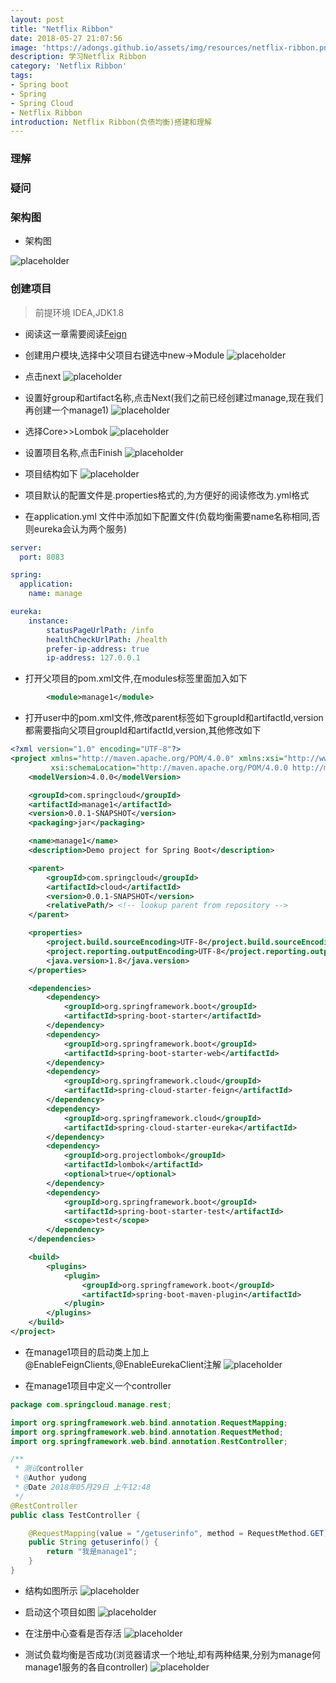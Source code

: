 ```yaml
---
layout: post
title: "Netflix Ribbon"
date: 2018-05-27 21:07:56
image: 'https://adongs.github.io/assets/img/resources/netflix-ribbon.png'
description: 学习Netflix Ribbon
category: 'Netflix Ribbon'
tags:
- Spring boot
- Spring
- Spring Cloud
- Netflix Ribbon
introduction: Netflix Ribbon(负债均衡)搭建和理解
---
```


### 理解


### 疑问


### 架构图

- 架构图

![placeholder](https://adongs.github.io/assets/img/blog/springcloud/config/14.jpg "idea创建项目")


### 创建项目

>前提环境 IDEA,JDK1.8

- 阅读这一章需要阅读<a href="https://adongs.github.io/NetflixFeign/">Feign</a>

- 创建用户模块,选择中父项目右键选中new->Module
![placeholder](https://adongs.github.io/assets/img/blog/springcloud/ribbon/1.png "idea创建项目")

- 点击next
![placeholder](https://adongs.github.io/assets/img/blog/springcloud/ribbon/2.png "idea创建项目")

- 设置好group和artifact名称,点击Next(我们之前已经创建过manage,现在我们再创建一个manage1)
![placeholder](https://adongs.github.io/assets/img/blog/springcloud/ribbon/3.png "idea创建项目")

- 选择Core>>Lombok
![placeholder](https://adongs.github.io/assets/img/blog/springcloud/ribbon/4.png "idea创建项目")

- 设置项目名称,点击Finish
![placeholder](https://adongs.github.io/assets/img/blog/springcloud/ribbon/5.png "idea创建项目")

- 项目结构如下
![placeholder](https://adongs.github.io/assets/img/blog/springcloud/ribbon/6.png "idea创建项目")



- 项目默认的配置文件是.properties格式的,为方便好的阅读修改为.yml格式


- 在application.yml 文件中添加如下配置文件(负载均衡需要name名称相同,否则eureka会认为两个服务)

```yml
server:
  port: 8083

spring:
  application:
    name: manage

eureka:
    instance:
        statusPageUrlPath: /info
        healthCheckUrlPath: /health
        prefer-ip-address: true
        ip-address: 127.0.0.1
```

- 打开父项目的pom.xml文件,在modules标签里面加入如下

```xml
        <module>manage1</module>
```

- 打开user中的pom.xml文件,修改parent标签如下groupId和artifactId,version都需要指向父项目groupId和artifactId,version,其他修改如下

```xml
<?xml version="1.0" encoding="UTF-8"?>
<project xmlns="http://maven.apache.org/POM/4.0.0" xmlns:xsi="http://www.w3.org/2001/XMLSchema-instance"
         xsi:schemaLocation="http://maven.apache.org/POM/4.0.0 http://maven.apache.org/xsd/maven-4.0.0.xsd">
    <modelVersion>4.0.0</modelVersion>

    <groupId>com.springcloud</groupId>
    <artifactId>manage1</artifactId>
    <version>0.0.1-SNAPSHOT</version>
    <packaging>jar</packaging>

    <name>manage1</name>
    <description>Demo project for Spring Boot</description>

    <parent>
        <groupId>com.springcloud</groupId>
        <artifactId>cloud</artifactId>
        <version>0.0.1-SNAPSHOT</version>
        <relativePath/> <!-- lookup parent from repository -->
    </parent>

    <properties>
        <project.build.sourceEncoding>UTF-8</project.build.sourceEncoding>
        <project.reporting.outputEncoding>UTF-8</project.reporting.outputEncoding>
        <java.version>1.8</java.version>
    </properties>

    <dependencies>
        <dependency>
            <groupId>org.springframework.boot</groupId>
            <artifactId>spring-boot-starter</artifactId>
        </dependency>
        <dependency>
            <groupId>org.springframework.boot</groupId>
            <artifactId>spring-boot-starter-web</artifactId>
        </dependency>
        <dependency>
            <groupId>org.springframework.cloud</groupId>
            <artifactId>spring-cloud-starter-feign</artifactId>
        </dependency>
        <dependency>
            <groupId>org.springframework.cloud</groupId>
            <artifactId>spring-cloud-starter-eureka</artifactId>
        </dependency>
        <dependency>
            <groupId>org.projectlombok</groupId>
            <artifactId>lombok</artifactId>
            <optional>true</optional>
        </dependency>
        <dependency>
            <groupId>org.springframework.boot</groupId>
            <artifactId>spring-boot-starter-test</artifactId>
            <scope>test</scope>
        </dependency>
    </dependencies>

    <build>
        <plugins>
            <plugin>
                <groupId>org.springframework.boot</groupId>
                <artifactId>spring-boot-maven-plugin</artifactId>
            </plugin>
        </plugins>
    </build>
</project>
```
- 在manage1项目的启动类上加上@EnableFeignClients,@EnableEurekaClient注解
![placeholder](https://adongs.github.io/assets/img/blog/springcloud/ribbon/7.png "idea创建项目")

- 在manage1项目中定义一个controller

```java
package com.springcloud.manage.rest;

import org.springframework.web.bind.annotation.RequestMapping;
import org.springframework.web.bind.annotation.RequestMethod;
import org.springframework.web.bind.annotation.RestController;

/**
 * 测试controller
 * @Author yudong
 * @Date 2018年05月29日 上午12:48
 */
@RestController
public class TestController {

    @RequestMapping(value = "/getuserinfo", method = RequestMethod.GET)
    public String getuserinfo() {
        return "我是manage1";
    }
}

```

- 结构如图所示
![placeholder](https://adongs.github.io/assets/img/blog/springcloud/ribbon/11.png "idea创建项目")



- 启动这个项目如图
![placeholder](https://adongs.github.io/assets/img/blog/springcloud/ribbon/8.png "idea创建项目")

- 在注册中心查看是否存活
![placeholder](https://adongs.github.io/assets/img/blog/springcloud/ribbon/9.png "idea创建项目")

- 测试负载均衡是否成功(浏览器请求一个地址,却有两种结果,分别为manage何manage1服务的各自controller)
![placeholder](https://adongs.github.io/assets/img/blog/springcloud/ribbon/10.png "idea创建项目")



